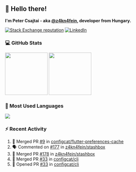 ## 👋 Hello there!

**I'm Peter Csajtai - aka [@z4kn4fein](https://github.com/z4kn4fein), developer from Hungary.**

[![Stack Exchange reputation](https://img.shields.io/stackexchange/stackoverflow/r/8700582?color=orange&label=reputation&logo=stackoverflow&style=for-the-badge)](https://stackoverflow.com/users/8700582)
[![LinkedIn](https://img.shields.io/badge/linkedin-%230077B5.svg?style=for-the-badge&logo=linkedin&logoColor=white)](https://www.linkedin.com/in/csajtai-p%C3%A9ter-45395341/)

### 💻 GitHub Stats

<div>
  <img height="140px" src="https://github-readme-stats-pcsajtai.vercel.app/api?username=z4kn4fein&show_icons=true&hide_border=true&count_private=true&custom_title=Stats&theme=dracula&line_height=24&hide_title=true">
  <img height="140px" src="https://streak-stats.demolab.com?user=z4kn4fein&theme=dracula&hide_border=true">
  
</div>

### :toolbox: Most Used Languages

<img src="https://github-readme-stats-pcsajtai.vercel.app/api/top-langs/?username=z4kn4fein&theme=dracula&hide_border=true&layout=compact&langs_count=8&hide_title=true">

### :zap: Recent Activity

<!--START_SECTION:activity-->
1. 🎉 Merged PR [#9](https://github.com/configcat/flutter-preferences-cache/pull/9) in [configcat/flutter-preferences-cache](https://github.com/configcat/flutter-preferences-cache)
2. 🗣 Commented on [#177](https://github.com/z4kn4fein/stashbox/issues/177#issuecomment-2424792214) in [z4kn4fein/stashbox](https://github.com/z4kn4fein/stashbox)
3. 🎉 Merged PR [#178](https://github.com/z4kn4fein/stashbox/pull/178) in [z4kn4fein/stashbox](https://github.com/z4kn4fein/stashbox)
4. 🎉 Merged PR [#33](https://github.com/configcat/cli/pull/33) in [configcat/cli](https://github.com/configcat/cli)
5. 💪 Opened PR [#33](https://github.com/configcat/cli/pull/33) in [configcat/cli](https://github.com/configcat/cli)
<!--END_SECTION:activity-->
